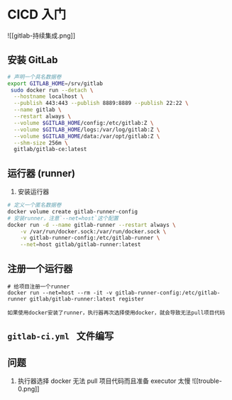 # CICD 入门
![[gitlab-持续集成.png]]
## 安装 GitLab
```sh
# 声明一个具名数据卷
export GITLAB_HOME=/srv/gitlab
 sudo docker run --detach \
  --hostname localhost \
  --publish 443:443 --publish 8889:8889 --publish 22:22 \
  --name gitlab \
  --restart always \
  --volume $GITLAB_HOME/config:/etc/gitlab:Z \
  --volume $GITLAB_HOME/logs:/var/log/gitlab:Z \
  --volume $GITLAB_HOME/data:/var/opt/gitlab:Z \
  --shm-size 256m \
  gitlab/gitlab-ce:latest
```
## 运行器 (runner)
1. 安装运行器
```sh
# 定义一个匿名数据卷 
docker volume create gitlab-runner-config
# 安装runner，注意`--net=host`这个配置
docker run -d --name gitlab-runner --restart always \
    -v /var/run/docker.sock:/var/run/docker.sock \
    -v gitlab-runner-config:/etc/gitlab-runner \
    --net=host gitlab/gitlab-runner:latest

```
## 注册一个运行器
```
# 给项目注册一个runner
docker run --net=host --rm -it -v gitlab-runner-config:/etc/gitlab-runner gitlab/gitlab-runner:latest register   
```

```ad-note
如果使用docker安装了runner，执行器再次选择使用docker，就会导致无法pull项目代码
```

## `gitlab-ci.yml ` 文件编写
## 问题
1. 执行器选择 docker 无法 pull 项目代码而且准备 executor 太慢
![[trouble-0.png]]